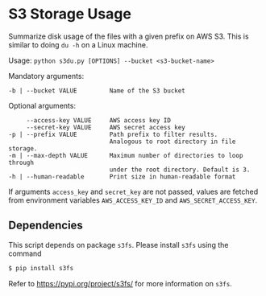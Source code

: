 # S3 Storage Usage

Summarize disk usage of the files with a given prefix on AWS S3. This is similar to doing `du -h` on a Linux machine.

Usage: `python s3du.py [OPTIONS] --bucket <s3-bucket-name>`

Mandatory arguments:
```
-b | --bucket VALUE         Name of the S3 bucket
```

Optional arguments:
```
     --access-key VALUE     AWS access key ID
     --secret-key VALUE     AWS secret access key
-p | --prefix VALUE         Path prefix to filter results.
                            Analogous to root directory in file storage.
-m | --max-depth VALUE      Maximum number of directories to loop through
                            under the root directory. Default is 3.
-h | --human-readable       Print size in human-readable format
```

If arguments `access_key` and `secret_key` are not passed, values are fetched from environment variables `AWS_ACCESS_KEY_ID` and `AWS_SECRET_ACCESS_KEY`.

## Dependencies
This script depends on package `s3fs`. Please install `s3fs` using the command
```bash
$ pip install s3fs
```
Refer to https://pypi.org/project/s3fs/ for more information on `s3fs`.
